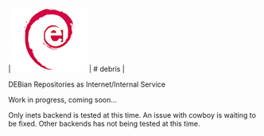 | ![Debris' logo](https://raw.githubusercontent.com/crownedgrouse/debris/master/priv/images/debris_logo_small.jpg) | # debris |

DEBian Repositories as Internet/Internal Service


Work in progress, coming soon...

Only inets backend is tested at this time. An issue with cowboy is waiting to be fixed.
Other backends has not being tested at this time.


